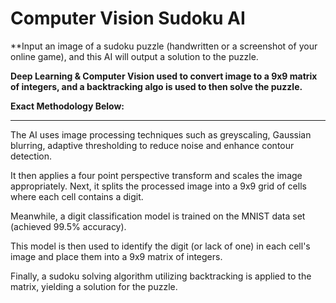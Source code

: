 # Computer Vision Sudoku AI

**Input an image of a sudoku puzzle (handwritten or a screenshot of your online game), and this AI will output a solution to the puzzle.

**Deep Learning & Computer Vision used to convert image to a 9x9 matrix of integers, and a backtracking algo is used to then solve the puzzle.**    


  
    
    


**Exact Methodology Below:**
__________________________

The AI uses image processing techniques such as greyscaling, Gaussian blurring, adaptive thresholding to reduce noise and enhance contour detection.

It then applies a four point perspective transform and scales the image appropriately. Next, it splits the processed image into a 9x9 grid of cells where each cell contains a digit.

Meanwhile, a digit classification model is trained on the MNIST data set (achieved 99.5% accuracy).

This model is then used to identify the digit (or lack of one) in each cell's image and place them into a 9x9 matrix of integers.

Finally, a sudoku solving algorithm utilizing backtracking is applied to the matrix, yielding a solution for the puzzle.
